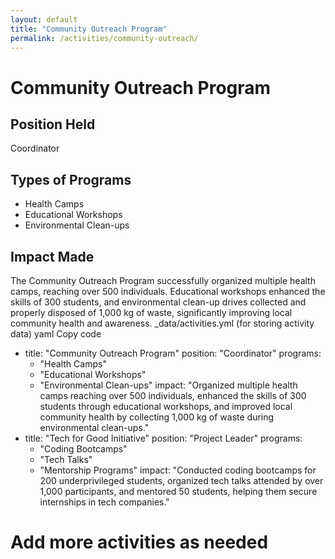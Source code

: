 ```yaml
---
layout: default
title: "Community Outreach Program"
permalink: /activities/community-outreach/
---
```


# Community Outreach Program

## Position Held
Coordinator

## Types of Programs
- Health Camps
- Educational Workshops
- Environmental Clean-ups

## Impact Made
The Community Outreach Program successfully organized multiple health camps, reaching over 500 individuals. Educational workshops enhanced the skills of 300 students, and environmental clean-up drives collected and properly disposed of 1,000 kg of waste, significantly improving local community health and awareness.
_data/activities.yml (for storing activity data)
yaml
Copy code
- title: "Community Outreach Program"
  position: "Coordinator"
  programs:
    - "Health Camps"
    - "Educational Workshops"
    - "Environmental Clean-ups"
  impact: "Organized multiple health camps reaching over 500 individuals, enhanced the skills of 300 students through educational workshops, and improved local community health by collecting 1,000 kg of waste during environmental clean-ups."
- title: "Tech for Good Initiative"
  position: "Project Leader"
  programs:
    - "Coding Bootcamps"
    - "Tech Talks"
    - "Mentorship Programs"
  impact: "Conducted coding bootcamps for 200 underprivileged students, organized tech talks attended by over 1,000 participants, and mentored 50 students, helping them secure internships in tech companies."
# Add more activities as needed
